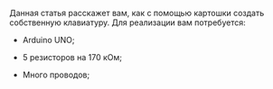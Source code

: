 Данная статья расскажет вам, как с помощью картошки создать собственную клавиатуру. Для реализации вам потребуется:

- Arduino UNO; 

- 5 резисторов на 170 кОм;

- Много проводов;
